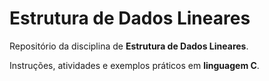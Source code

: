# Estrutura de Dados Lineares

Repositório da disciplina de **Estrutura de Dados Lineares**.  

Instruções, atividades e exemplos práticos em **linguagem C**.